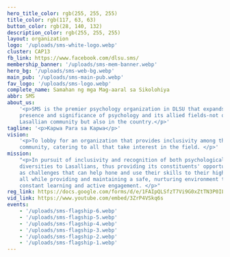 ```yaml
---
hero_title_color: rgb(255, 255, 255)
title_color: rgb(117, 63, 63)
button_color: rgb(28, 140, 132)
description_color: rgb(255, 255, 255)
layout: organization
logo: '/uploads/sms-white-logo.webp'
cluster: CAP13
fb_link: https://www.facebook.com/dlsu.sms/
membership_banner: '/uploads/sms-mem-banner.webp'
hero_bg: '/uploads/sms-web-bg.webp'
main_pub: '/uploads/sms-main-pub.webp'
fav_logo: '/uploads/sms-logo.webp'
complete_name: Samahan ng mga Mag-aaral sa Sikolohiya
abbr: SMS
about_us:
    '<p>SMS is the premier psychology organization in DLSU that expands the
    presence and significance of psychology and its allied fields-not only within the
    Lasallian community but also in the country.</p>'
tagline: '<p>Kapwa Para sa Kapwa</p>'
vision:
    '<p>To lobby for an organization that provides inclusivity among the psychology
    community, catering to all that take interest in the field. </p>'
mission:
    "<p>In pursuit of inclusivity and recognition of both psychological and social
    diversities to Lasallians, thus providing its constituents' opportunities as well
    as challenges that can help hone and use their skills to their highest potential
    all while providing and maintaining a safe, nurturing environment that promotes
    constant learning and active engagement. </p>"
reg_link: https://docs.google.com/forms/d/e/1FAIpQLSfzT7Vi9G0xZtTN3P0IL0epLoQbsnobx_CpUxOPD0ompUKYwQ/viewform
vid_link: https://www.youtube.com/embed/3ZrP4VSkq6s
events:
    - '/uploads/sms-flagship-6.webp'
    - '/uploads/sms-flagship-5.webp'
    - '/uploads/sms-flagship-4.webp'
    - '/uploads/sms-flagship-3.webp'
    - '/uploads/sms-flagship-2.webp'
    - '/uploads/sms-flagship-1.webp'
---
```


